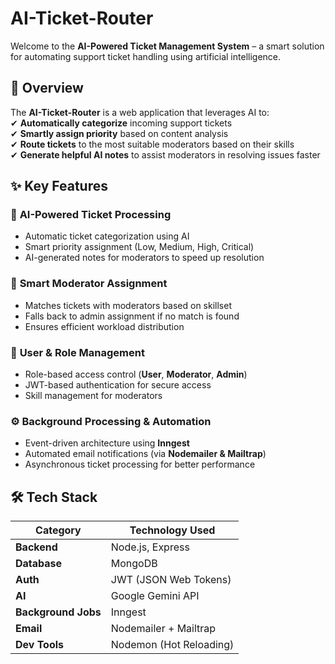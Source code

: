# AI-Ticket-Router

Welcome to the **AI-Powered Ticket Management System** – a smart solution for automating support ticket handling using artificial intelligence.

## 📌 Overview

The **AI-Ticket-Router** is a web application that leverages AI to:  
✔ **Automatically categorize** incoming support tickets  
✔ **Smartly assign priority** based on content analysis  
✔ **Route tickets** to the most suitable moderators based on their skills  
✔ **Generate helpful AI notes** to assist moderators in resolving issues faster

## ✨ Key Features

### 🤖 **AI-Powered Ticket Processing**

- Automatic ticket categorization using AI
- Smart priority assignment (Low, Medium, High, Critical)
- AI-generated notes for moderators to speed up resolution

### 👥 **Smart Moderator Assignment**

- Matches tickets with moderators based on skillset
- Falls back to admin assignment if no match is found
- Ensures efficient workload distribution

### 🔐 **User & Role Management**

- Role-based access control (**User**, **Moderator**, **Admin**)
- JWT-based authentication for secure access
- Skill management for moderators

### ⚙️ **Background Processing & Automation**

- Event-driven architecture using **Inngest**
- Automated email notifications (via **Nodemailer & Mailtrap**)
- Asynchronous ticket processing for better performance

## 🛠️ Tech Stack

| Category            | Technology Used         |
| ------------------- | ----------------------- |
| **Backend**         | Node.js, Express        |
| **Database**        | MongoDB                 |
| **Auth**            | JWT (JSON Web Tokens)   |
| **AI**              | Google Gemini API       |
| **Background Jobs** | Inngest                 |
| **Email**           | Nodemailer + Mailtrap   |
| **Dev Tools**       | Nodemon (Hot Reloading) |
